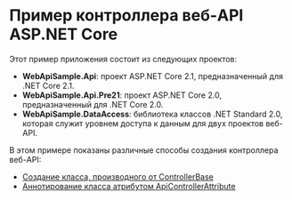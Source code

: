 # <a name="aspnet-core-web-api-controller-sample"></a>Пример контроллера веб-API ASP.NET Core

Этот пример приложения состоит из следующих проектов:

- **WebApiSample.Api**: проект ASP.NET Core 2.1, предназначенный для .NET Core 2.1.
- **WebApiSample.Api.Pre21**: проект ASP.NET Core 2.0, предназначенный для .NET Core 2.0.
- **WebApiSample.DataAccess**: библиотека классов .NET Standard 2.0, которая служит уровнем доступа к данным для двух проектов веб-API.

В этом примере показаны различные способы создания контроллера веб-API:

- [Создание класса, производного от ControllerBase](https://docs.microsoft.com/aspnet/core/web-api#derive-class-from-controllerbase)
- [Аннотирование класса атрибутом ApiControllerAttribute](https://docs.microsoft.com/aspnet/core/web-api#annotate-class-with-apicontrollerattribute)
